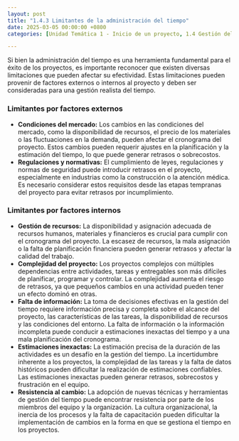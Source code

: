 ```yaml
---
layout: post
title: "1.4.3 Limitantes de la administración del tiempo"
date: 2025-03-05 00:00:00 +0800
categories: [Unidad Temática 1 - Inicio de un proyecto, 1.4 Gestión del tiempo]

---
```


Si bien la administración del tiempo es una herramienta fundamental para el éxito de 
los proyectos, es importante reconocer que existen diversas limitaciones que pueden 
afectar su efectividad. Estas limitaciones pueden provenir de factores externos o 
internos al proyecto y deben ser consideradas para una gestión realista del tiempo.

### Limitantes por factores externos 
- **Condiciones del mercado:** Los cambios en las condiciones del mercado, como 
la disponibilidad de recursos, el precio de los materiales o las fluctuaciones en 
la demanda, pueden afectar el cronograma del proyecto. Estos cambios pueden 
requerir ajustes en la planificación y la estimación del tiempo, lo que puede 
generar retrasos o sobrecostos. 
- **Regulaciones y normativas:** El cumplimiento de leyes, regulaciones y normas 
de seguridad puede introducir retrasos en el proyecto, especialmente en 
industrias como la construcción o la atención médica. Es necesario considerar 
estos requisitos desde las etapas tempranas del proyecto para evitar retrasos por 
incumplimiento. 

### Limitantes por factores internos 
- **Gestión de recursos:** La disponibilidad y asignación adecuada de recursos 
humanos, materiales y financieros es crucial para cumplir con el cronograma 
del proyecto. La escasez de recursos, la mala asignación o la falta de 
planificación financiera pueden generar retrasos y afectar la calidad del trabajo. 
- **Complejidad del proyecto:** Los proyectos complejos con múltiples 
dependencias entre actividades, tareas y entregables son más difíciles de 
planificar, programar y controlar. La complejidad aumenta el riesgo de retrasos, 
ya que pequeños cambios en una actividad pueden tener un efecto dominó en 
otras. 
- **Falta de información:** La toma de decisiones efectivas en la gestión del tiempo 
requiere información precisa y completa sobre el alcance del proyecto, las 
características de las tareas, la disponibilidad de recursos y las condiciones del 
entorno. La falta de información o la información incompleta puede conducir a 
estimaciones inexactas del tiempo y a una mala planificación del cronograma. 
- **Estimaciones inexactas:** La estimación precisa de la duración de las 
actividades es un desafío en la gestión del tiempo. La incertidumbre inherente 
a los proyectos, la complejidad de las tareas y la falta de datos históricos pueden 
dificultar la realización de estimaciones confiables. Las estimaciones inexactas 
pueden generar retrasos, sobrecostos y frustración en el equipo. 
- **Resistencia al cambio:** La adopción de nuevas técnicas y herramientas de 
gestión del tiempo puede encontrar resistencia por parte de los miembros del 
equipo y la organización. La cultura organizacional, la inercia de los procesos y 
la falta de capacitación pueden dificultar la implementación de cambios en la 
forma en que se gestiona el tiempo en los proyectos. 
